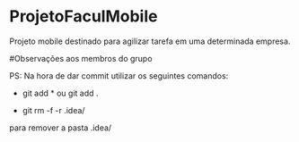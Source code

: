 # ProjetoFaculMobile
Projeto mobile destinado para agilizar tarefa em uma determinada empresa.


#Observações aos membros do grupo

PS: Na hora de dar commit utilizar os seguintes comandos:

- git add * ou git add .

- git rm -f -r .idea/

para remover a pasta .idea/
